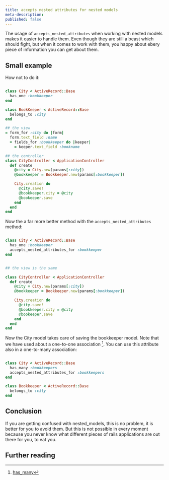 ```yaml
---
title: accepts nested attributes for nested models
meta-description:
published: false
---
```


The usage of `accepts_nested_attributes` when working with nested models makes it easier to
handle them. Even though they are still a beast which should fight, but when it comes to work with
them, you happy about ebery piece of information you can get about them.

## Small example ##

How not to do it:

```ruby

class City < ActiveRecord::Base
  has_one :bookkeeper
end

class BookKeeper < ActiveRecord::Base
  belongs_to :city
end

## the view
= form_for :city do |form|
  form.text_field :name
  = fields_for :bookkeeper do |keeper|
    = keeper.text_field :bookname

## the controller
class CityController < ApplicationController
  def create
    @city = City.new(params[:city])
    @bookkeeper = Bookkeeper.new(params[:bookkeeper])

    City.creation do
      @city.save!
      @bookkeeper.city = @city
      @bookeeper.save
    end
  end
end
```

Now the a far more better method with the `accepts_nested_attributes` method:

```ruby

class City < ActiveRecord::Base
  has_one :bookkeeper
  accepts_nested_attributes_for :bookkeeper
end


## the view is the same

class CityController < ApplicationController
  def create
    @city = City.new(params[:city])
    @bookkeeper = Bookkeeper.new(params[:bookkeeper])

    City.creation do
      @city.save!
      @bookkeeper.city = @city
      @bookeeper.save
    end
  end
end

```

Now the City model takes care of saving the bookkeeper model. Note that we have used about a one-to-one
association [^association]. You can use this attribute also in a one-to-many association:

```ruby

class City < ActiveRecord::Base
  has_many :bookkeepers
  accepts_nested_attributes_for :bookkeepers
end

class Bookkeeper < ActiveRecord::Base
  belongs_to :city
end

```


## Conclusion ##

If you are getting confused with nested_models, this is no problem, it is better for you to avoid
them. But this is not possible in every moment because you never know what different pieces of rails
applications are out there for you, to eat you.



## Further reading ##

[^association]: [has_many](http://guides.rubyonrails.org/association_basics.html#the-has_many-association "has_many")

